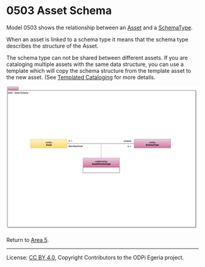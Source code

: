 <!-- SPDX-License-Identifier: CC-BY-4.0 -->
<!-- Copyright Contributors to the ODPi Egeria project. -->

# 0503 Asset Schema

Model 0503 shows the relationship between an [Asset](0010-Base-Model.md)
and a [SchemaType](0501-Schema-Elements.md).

When an asset is linked to a schema type it means that the schema type describes
the structure of the Asset. 

The schema type can not be shared between different assets.
If you are cataloging multiple assets with the same data structure, you can use
a template which will copy the schema structure from the template asset to the new asset.
(See [Templated Cataloging](../cataloging-assets/templated-cataloging.md) for more details.

![UML](0503-Asset-Schema.png#pagewidth)


Return to [Area 5](Area-5-models.md).

----
License: [CC BY 4.0](https://creativecommons.org/licenses/by/4.0/),
Copyright Contributors to the ODPi Egeria project.